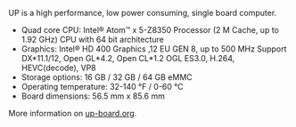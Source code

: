 UP is a high performance, low power consuming, single board computer.

* Quad core CPU: Intel® Atom™ x 5-Z8350 Processor (2 M Cache, up to 1.92 GHz) CPU with 64 bit architecture
* Graphics: Intel® HD 400 Graphics ,12 EU GEN 8, up to 500 MHz Support DX\*11.1/12, Open GL\*4.2, Open CL*1.2 OGL ES3.0, H.264, HEVC(decode), VP8
* Storage options: 16 GB / 32 GB / 64 GB eMMC
* Operating temperature: 32-140 °F / 0-60 °C
* Board dimensions: 56.5 mm x 85.6 mm

More information on [up-board.org](http://up-board.org/up).
